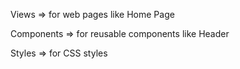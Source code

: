 Views => for web pages like Home Page 

Components => for reusable components like Header 

Styles => for CSS styles 
